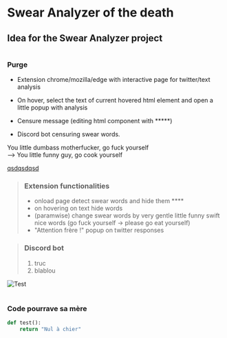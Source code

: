 # Swear Analyzer of the **death**

## Idea for the Swear Analyzer project
#
### Purge  

- Extension chrome/mozilla/edge with interactive page for twitter/text analysis
- On hover, select the text of current hovered html element and open a little popup with analysis

- Censure message (editing html component with *****)

- Discord bot censuring swear words.



You little dumbass motherfucker, go fuck yourself
</br>--> You little funny guy, go cook yourself


[qsdqsdqsd](https://google.com)


> ### Extension functionalities
>- onload page detect swear words and hide them ****
>- on hovering on text hide words
>- (paramwise) change swear words by very gentle little funny swift nice words (go fuck yourself -> please go eat yourself)
>- "Attention frère !" popup on twitter responses


> ### Discord bot
> 1. truc
> 2. blablou

![Test](../../git_command_1.png "truc")


#

### Code pourrave sa mère 
```python
def test():
    return "Nul à chier"
```